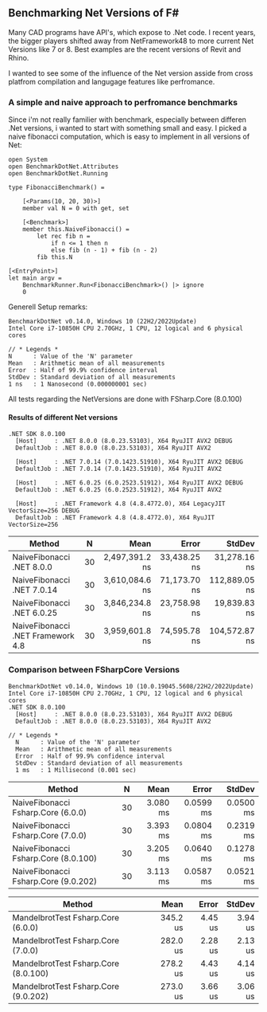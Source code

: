 ## Benchmarking Net Versions of F#

Many CAD programs have API's, which expose to .Net code. I recent years, the bigger players shifted away from NetFramework48 to more current Net Versions like 7 or 8. Best examples are the recent versions of Revit and Rhino. 

I wanted to see some of the influence of the Net version asside from cross platfrom compilation and langugage features like perfromance.

### A simple and naive approach to perfromance benchmarks

Since i'm not really familier with benchmark, especially between differen .Net versions, i wanted to start with something small and easy. I picked a naive fibonacci computation, which is easy to implement in all versions of Net:

```
open System
open BenchmarkDotNet.Attributes
open BenchmarkDotNet.Running

type FibonacciBenchmark() =

    [<Params(10, 20, 30)>]
    member val N = 0 with get, set

    [<Benchmark>]
    member this.NaiveFibonacci() =
        let rec fib n =
            if n <= 1 then n
            else fib (n - 1) + fib (n - 2)
        fib this.N

[<EntryPoint>]
let main argv =
    BenchmarkRunner.Run<FibonacciBenchmark>() |> ignore
    0
```

Generell Setup remarks: 

```
BenchmarkDotNet v0.14.0, Windows 10 (22H2/2022Update)
Intel Core i7-10850H CPU 2.70GHz, 1 CPU, 12 logical and 6 physical cores

// * Legends *
N      : Value of the 'N' parameter
Mean   : Arithmetic mean of all measurements
Error  : Half of 99.9% confidence interval
StdDev : Standard deviation of all measurements
1 ns   : 1 Nanosecond (0.000000001 sec)
```

All tests regarding the NetVersions are done with FSharp.Core (8.0.100)

#### Results of different Net versions

```
.NET SDK 8.0.100
  [Host]     : .NET 8.0.0 (8.0.23.53103), X64 RyuJIT AVX2 DEBUG
  DefaultJob : .NET 8.0.0 (8.0.23.53103), X64 RyuJIT AVX2

  [Host]     : .NET 7.0.14 (7.0.1423.51910), X64 RyuJIT AVX2 DEBUG
  DefaultJob : .NET 7.0.14 (7.0.1423.51910), X64 RyuJIT AVX2

  [Host]     : .NET 6.0.25 (6.0.2523.51912), X64 RyuJIT AVX2 DEBUG
  DefaultJob : .NET 6.0.25 (6.0.2523.51912), X64 RyuJIT AVX2

  [Host]     : .NET Framework 4.8 (4.8.4772.0), X64 LegacyJIT VectorSize=256 DEBUG
  DefaultJob : .NET Framework 4.8 (4.8.4772.0), X64 RyuJIT VectorSize=256
```

| Method                            | N  | Mean           | Error        | StdDev       |
|---------------------------------- |--- |---------------:|-------------:|-------------:|
| NaiveFibonacci .NET 8.0.0         | 30 | 2,497,391.2 ns | 33,438.25 ns | 31,278.16 ns |
| NaiveFibonacci .NET 7.0.14        | 30 | 3,610,084.6 ns | 71,173.70 ns | 112,889.05 ns|
| NaiveFibonacci .NET 6.0.25        | 30 | 3,846,234.8 ns | 23,758.98 ns | 19,839.83 ns |
| NaiveFibonacci .NET Framework 4.8 | 30 | 3,959,601.8 ns | 74,595.78 ns | 104,572.87 ns|

### Comparison between FSharpCore Versions

```
BenchmarkDotNet v0.14.0, Windows 10 (10.0.19045.5608/22H2/2022Update)
Intel Core i7-10850H CPU 2.70GHz, 1 CPU, 12 logical and 6 physical cores
.NET SDK 8.0.100
  [Host]     : .NET 8.0.0 (8.0.23.53103), X64 RyuJIT AVX2 DEBUG
  DefaultJob : .NET 8.0.0 (8.0.23.53103), X64 RyuJIT AVX2

// * Legends *
  N      : Value of the 'N' parameter
  Mean   : Arithmetic mean of all measurements
  Error  : Half of 99.9% confidence interval
  StdDev : Standard deviation of all measurements
  1 ms   : 1 Millisecond (0.001 sec)
```
| Method                               | N  | Mean     | Error     | StdDev    |
|------------------------------------- |--- |---------:|----------:|----------:|
| NaiveFibonacci Fsharp.Core (6.0.0)   | 30 | 3.080 ms | 0.0599 ms | 0.0500 ms |
| NaiveFibonacci Fsharp.Core (7.0.0)   | 30 | 3.393 ms | 0.0804 ms | 0.2319 ms |
| NaiveFibonacci Fsharp.Core (8.0.100) | 30 | 3.205 ms | 0.0640 ms | 0.1278 ms |
| NaiveFibonacci Fsharp.Core (9.0.202) | 30 | 3.113 ms | 0.0587 ms | 0.0521 ms |


| Method                               | Mean     | Error   | StdDev  |
|------------------------------------- |---------:|--------:|--------:|
| MandelbrotTest Fsharp.Core (6.0.0)   | 345.2 us | 4.45 us | 3.94 us |
| MandelbrotTest Fsharp.Core (7.0.0)   | 282.0 us | 2.28 us | 2.13 us |
| MandelbrotTest Fsharp.Core (8.0.100) | 278.2 us | 4.43 us | 4.14 us |
| MandelbrotTest Fsharp.Core (9.0.202) | 273.0 us | 3.66 us | 3.06 us |
